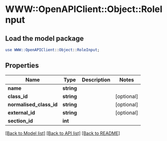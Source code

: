 # WWW::OpenAPIClient::Object::RoleInput

## Load the model package
```perl
use WWW::OpenAPIClient::Object::RoleInput;
```

## Properties
Name | Type | Description | Notes
------------ | ------------- | ------------- | -------------
**name** | **string** |  | 
**class_id** | **string** |  | [optional] 
**normalised_class_id** | **string** |  | [optional] 
**external_id** | **string** |  | [optional] 
**section_id** | **int** |  | 

[[Back to Model list]](../README.md#documentation-for-models) [[Back to API list]](../README.md#documentation-for-api-endpoints) [[Back to README]](../README.md)


